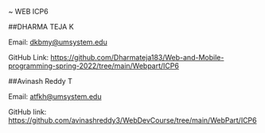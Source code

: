 
~ WEB ICP6

##DHARMA TEJA K

Email: dkbmy@umsystem.edu

GitHub Link:    https://github.com/Dharmateja183/Web-and-Mobile-programming-spring-2022/tree/main/Webpart/ICP6


##Avinash Reddy T

Email: atfkh@umsystem.edu

GitHub link: https://github.com/avinashreddy3/WebDevCourse/tree/main/WebPart/ICP6